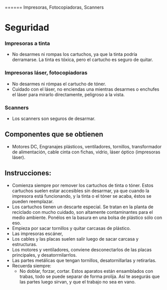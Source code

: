 ====== Impresoras, Fotocopiadoras, Scanners

# Seguridad

### Impresoras a tinta
 - No desarmes ni rompas los cartuchos, ya que la tinta podría derramarse. La tinta es tóxica, pero el cartucho es seguro de quitar.

### Impresoras láser, fotocopiadoras
- No desarmes ni rómpas  el cartucho de tóner.  
- Cuidado con el láser, no enciendas una mientras desarmes o enchufes el láser para mirarlo directamente, peligroso a la vista.  

### Scanners
- Los scanners son seguros de desarmar.

## Componentes que se obtienen
- Motores DC, Engranajes plásticos, ventiladores, tornillos, transformador de alimentación, cable cinta con fichas, vidrio, láser óptico (impresoras láser).

## Instrucciones:
- Comienza siempre por remover los cartuchos de tinta o tóner. Estos cartuchos suelen estar accesibles sin desarmar, ya que cuando la impresora está funcionando, y la tinta o el tóner se acaba, éstos se pueden reemplazar.
- Los cartuchos tienen un descarte especial. Se tratan en la planta de reciclado con mucho cuidado, son altamente contaminantes para el medio ambiente. Ponélos en la basura en una bolsa de plástico sólo con eso.
- Empieza por sacar tornillos y quitar carcasas de plástico.
- Las impresoras escáner,
- Los cables y las placas suelen salir luego de sacar carcasa y estructuras.
- Los motores y ventiladores, conviene desconectarlos de las placas principales, y desatorrnilarrlos.
- Las partes metálicas que tengan tornillos, desatornillarlas y retirarlas.
- Recuerda siempre:
  - No doblar, forzar, cortar. Estos aparatos están ensamblados con trabas, todo se puede separar de forma prolija. Así te asegurás que las partes luego sirvan, y que el trabajo no sea en vano.
